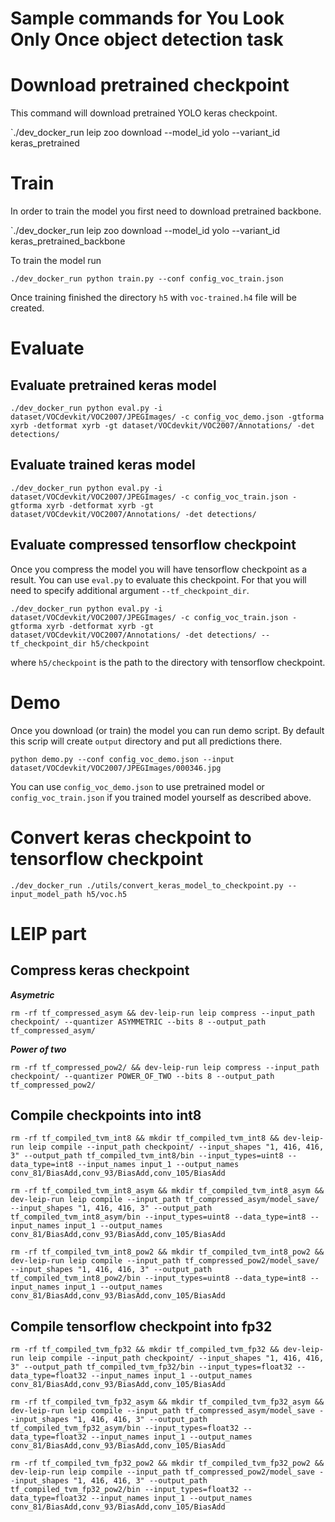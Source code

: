 # Sample commands for You Look Only Once object detection task

# Download pretrained checkpoint

This command will download pretrained YOLO keras checkpoint.

`./dev_docker_run leip zoo download --model_id yolo --variant_id keras_pretrained

# Train

In order to train the model you first need to download pretrained backbone.

`./dev_docker_run leip zoo download --model_id yolo --variant_id keras_pretrained_backbone

To train the model run

`./dev_docker_run python train.py --conf config_voc_train.json`

Once training finished the directory `h5` with `voc-trained.h4` file will be created.

# Evaluate

## Evaluate pretrained keras model

`./dev_docker_run python eval.py -i dataset/VOCdevkit/VOC2007/JPEGImages/ -c config_voc_demo.json -gtforma xyrb -detformat xyrb -gt dataset/VOCdevkit/VOC2007/Annotations/ -det detections/`

## Evaluate trained keras model

`./dev_docker_run python eval.py -i dataset/VOCdevkit/VOC2007/JPEGImages/ -c config_voc_train.json -gtforma xyrb -detformat xyrb -gt dataset/VOCdevkit/VOC2007/Annotations/ -det detections/`

## Evaluate compressed tensorflow checkpoint

Once you compress the model you will have tensorflow checkpoint as a result. You can use `eval.py` to evaluate this checkpoint. For that you will need to specify additional argument `--tf_checkpoint_dir`.

`./dev_docker_run python eval.py -i dataset/VOCdevkit/VOC2007/JPEGImages/ -c config_voc_train.json -gtforma xyrb -detformat xyrb -gt dataset/VOCdevkit/VOC2007/Annotations/ -det detections/ --tf_checkpoint_dir h5/checkpoint`

where `h5/checkpoint` is the path to the directory with tensorflow checkpoint.

# Demo

Once you download (or train) the model you can run demo script. By default this scrip will create `output` directory and put all predictions there.

`python demo.py --conf config_voc_demo.json --input dataset/VOCdevkit/VOC2007/JPEGImages/000346.jpg`

You can use `config_voc_demo.json` to use pretrained model or `config_voc_train.json` if you trained model yourself as described above.

# Convert keras checkpoint to tensorflow checkpoint

`./dev_docker_run ./utils/convert_keras_model_to_checkpoint.py --input_model_path h5/voc.h5`

# LEIP part

## Compress keras checkpoint

***Asymetric***

`rm -rf tf_compressed_asym && dev-leip-run leip compress --input_path checkpoint/ --quantizer ASYMMETRIC --bits 8 --output_path tf_compressed_asym/`

***Power of two***

`rm -rf tf_compressed_pow2/ && dev-leip-run leip compress --input_path checkpoint/ --quantizer POWER_OF_TWO --bits 8 --output_path tf_compressed_pow2/`

## Compile checkpoints into int8

`rm -rf tf_compiled_tvm_int8 && mkdir tf_compiled_tvm_int8 && dev-leip-run leip compile --input_path checkpoint/ --input_shapes "1, 416, 416, 3" --output_path tf_compiled_tvm_int8/bin --input_types=uint8 --data_type=int8 --input_names input_1 --output_names conv_81/BiasAdd,conv_93/BiasAdd,conv_105/BiasAdd`

`rm -rf tf_compiled_tvm_int8_asym && mkdir tf_compiled_tvm_int8_asym && dev-leip-run leip compile --input_path tf_compressed_asym/model_save/ --input_shapes "1, 416, 416, 3" --output_path tf_compiled_tvm_int8_asym/bin --input_types=uint8 --data_type=int8 --input_names input_1 --output_names conv_81/BiasAdd,conv_93/BiasAdd,conv_105/BiasAdd`

`rm -rf tf_compiled_tvm_int8_pow2 && mkdir tf_compiled_tvm_int8_pow2 && dev-leip-run leip compile --input_path tf_compressed_pow2/model_save/ --input_shapes "1, 416, 416, 3" --output_path tf_compiled_tvm_int8_pow2/bin --input_types=uint8 --data_type=int8 --input_names input_1 --output_names conv_81/BiasAdd,conv_93/BiasAdd,conv_105/BiasAdd`

## Compile tensorflow checkpoint into fp32

`rm -rf tf_compiled_tvm_fp32 && mkdir tf_compiled_tvm_fp32 && dev-leip-run leip compile --input_path checkpoint/ --input_shapes "1, 416, 416, 3" --output_path tf_compiled_tvm_fp32/bin --input_types=float32 --data_type=float32 --input_names input_1 --output_names conv_81/BiasAdd,conv_93/BiasAdd,conv_105/BiasAdd`

`rm -rf tf_compiled_tvm_fp32_asym && mkdir tf_compiled_tvm_fp32_asym && dev-leip-run leip compile --input_path tf_compressed_asym/model_save --input_shapes "1, 416, 416, 3" --output_path tf_compiled_tvm_fp32_asym/bin --input_types=float32 --data_type=float32 --input_names input_1 --output_names conv_81/BiasAdd,conv_93/BiasAdd,conv_105/BiasAdd`

`rm -rf tf_compiled_tvm_fp32_pow2 && mkdir tf_compiled_tvm_fp32_pow2 && dev-leip-run leip compile --input_path tf_compressed_pow2/model_save --input_shapes "1, 416, 416, 3" --output_path tf_compiled_tvm_fp32_pow2/bin --input_types=float32 --data_type=float32 --input_names input_1 --output_names conv_81/BiasAdd,conv_93/BiasAdd,conv_105/BiasAdd`

